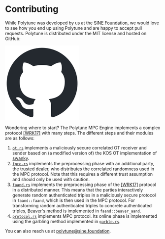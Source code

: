 # Contributing

While Polytune was developed by us at the [SINE Foundation](https://sine.foundation/), we would love to see how you end up using Polytune and are happy to accept pull requests. Polytune is distributed under the MIT license and hosted on GitHub:

[![Github](github-mark.png "Contribute on Github")](https://github.com/sine-fdn/polytune)

Wondering where to start? The Polytune MPC Engine implements a complex protocol [[WRK17]](https://eprint.iacr.org/2017/189.pdf) with many steps. The different steps and their modules are as follows:

1. [`ot.rs`](https://github.com/sine-fdn/polytune/blob/main/src/ot.rs) implements a maliciously secure correlated OT receiver and sender based on (a modified version of) the KOS OT implementation of [swanky](https://github.com/GaloisInc/swanky/tree/dev/ocelot).
2. [`fpre.rs`](https://github.com/sine-fdn/polytune/blob/main/src/fpre.rs) implements the preprocessing phase with an additional party, the trusted dealer, who distributes the correlated randomness used in the MPC protocol. Note that this requires a different trust assumption and should only be used with caution.
3. [`faand.rs`](https://github.com/sine-fdn/polytune/blob/main/src/faand.rs) implements the preprocessing phase of the [[WRK17]](https://eprint.iacr.org/2017/189.pdf) protocol in a distributed manner. This means that the parties interactively generate random authenticated triples in a maliciously secure protocol in `faand::faand`, which is then used in the MPC protocol. For transforming random authenticated triples to concrete authenticated triples, [Beaver's method](https://securecomputation.org/docs/pragmaticmpc.pdf#section.3.4) is implemented in `faand::beaver_aand`.
4. [`protocol.rs`](https://github.com/sine-fdn/polytune/blob/main/src/protocol.rs) implements MPC protocol. Its online phase is implemented using the garbling method implemented in [`garble.rs`](https://github.com/sine-fdn/polytune/blob/main/src/garble.rs).

You can also reach us at [polytune@sine.foundation](mailto:polytune@sine.foundation).
